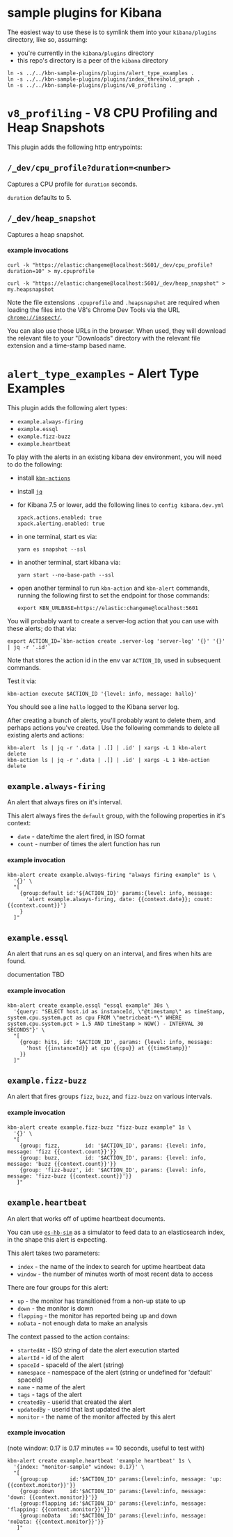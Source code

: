 # sample plugins for Kibana

The easiest way to use these is to symlink them into your `kibana/plugins`
directory, like so, assuming:

- you're currently in the `kibana/plugins` directory
- this repo's directory is a peer of the `kibana` directory

```
ln -s ../../kbn-sample-plugins/plugins/alert_type_examples .
ln -s ../../kbn-sample-plugins/plugins/index_threshold_graph .
ln -s ../../kbn-sample-plugins/plugins/v8_profiling .
```

# `v8_profiling` - V8 CPU Profiling and Heap Snapshots

This plugin adds the following http entrypoints:

## `/_dev/cpu_profile?duration=<number>`

Captures a CPU profile for `duration` seconds.

`duration` defaults to 5.

## `/_dev/heap_snapshot`

Captures a heap snapshot.


#### example invocations

```
curl -k "https://elastic:changeme@localhost:5601/_dev/cpu_profile?duration=10" > my.cpuprofile

curl -k "https://elastic:changeme@localhost:5601/_dev/heap_snapshot" > my.heapsnapshot
```

Note the file extensions `.cpuprofile` and `.heapsnapshot` are required when
loading the files into the V8's Chrome Dev Tools via the URL 
[`chrome://inspect/`](chrome://inspect/).

You can also use those URLs in the browser.  When used, they will download
the relevant file to your "Downloads" directory with the relevant file
extension and a time-stamp based name.


# `alert_type_examples` - Alert Type Examples

This plugin adds the following alert types:

- `example.always-firing`
- `example.essql`
- `example.fizz-buzz`
- `example.heartbeat`

To play with the alerts in an existing kibana dev environment, you will need
to do the following:

- install [`kbn-actions`](https://github.com/pmuellr/kbn-action)

- install [`jq`](https://stedolan.github.io/jq/)

- for Kibana 7.5 or lower, add the following lines to `config kibana.dev.yml`

  ```
  xpack.actions.enabled: true
  xpack.alerting.enabled: true
  ```

- in one terminal, start es via:

  ```
  yarn es snapshot --ssl
  ```

- in another terminal, start kibana via:

  ```
  yarn start --no-base-path --ssl
  ```

- open another terminal to run `kbn-action` and `kbn-alert` commands,
  running the following first to set the endpoint for those commands:
  
  ```
  export KBN_URLBASE=https://elastic:changeme@localhost:5601
  ```

You will probably want to create a server-log action that you can use with these
alerts; do that via:

```
export ACTION_ID=`kbn-action create .server-log 'server-log' '{}' '{}' | jq -r '.id'`
```

Note that stores the action id in the env var `ACTION_ID`, used in subsequent commands.

Test it via:

```
kbn-action execute $ACTION_ID '{level: info, message: hallo}'
```

You should see a line `hallo` logged to the Kibana server log.

After creating a bunch of alerts, you'll probably want to delete them, and
perhaps actions you've created.  Use the following commands to delete all
existing alerts and actions:

```
kbn-alert  ls | jq -r '.data | .[] | .id' | xargs -L 1 kbn-alert  delete
kbn-action ls | jq -r '.data | .[] | .id' | xargs -L 1 kbn-action delete
```

## `example.always-firing`

An alert that always fires on it's interval.

This alert always fires the `default` group, with the following properties
in it's context:

- `date` - date/time the alert fired, in ISO format
- `count` - number of times the alert function has run

#### example invocation

```
kbn-alert create example.always-firing "always firing example" 1s \
  '{}' \
  "[
    {group:default id:'${ACTION_ID}' params:{level: info, message:
      'alert example.always-firing, date: {{context.date}}; count: {{context.count}}'}
    }
  ]" 
```

## `example.essql`

An alert that runs an es sql query on an interval, and fires when hits are
found.

documentation TBD

#### example invocation

```
kbn-alert create example.essql "essql example" 30s \
  '{query: "SELECT host.id as instanceId, \"@timestamp\" as timeStamp, system.cpu.system.pct as cpu FROM \"metricbeat-*\" WHERE system.cpu.system.pct > 1.5 AND timeStamp > NOW() - INTERVAL 30 SECONDS"}' \
  "[
    {group: hits, id: '$ACTION_ID', params: {level: info, message:
      'host {{instanceId}} at cpu {{cpu}} at {{timeStamp}}'
    }}
  ]"
```

## `example.fizz-buzz`

An alert that fires groups `fizz`, `buzz`, and `fizz-buzz` on various
intervals.

#### example invocation

```
kbn-alert create example.fizz-buzz "fizz-buzz example" 1s \
  '{}' \
  "[ 
    {group: fizz,        id: '$ACTION_ID', params: {level: info, message: 'fizz {{context.count}}'}}
    {group: buzz,        id: '$ACTION_ID', params: {level: info, message: 'buzz {{context.count}}'}}
    {group: 'fizz-buzz', id: '$ACTION_ID', params: {level: info, message: 'fizz-buzz {{context.count}}'}}
   ]"
```

## `example.heartbeat`

An alert that works off of uptime heartbeat documents.

You can use [`es-hb-sim`](https://github.com/pmuellr/es-hb-sim) as a simulator to feed data to an elasticsearch index, in the shape this alert is expecting.

This alert takes two parameters:

- `index` - the name of the index to search for uptime heartbeat data
- `window` - the number of minutes worth of most recent data to access

There are four groups for this alert:

- `up` - the monitor has transitioned from a non-up state to up
- `down` - the monitor is down
- `flapping` - the monitor has reported being up and down
- `noData` - not enough data to make an analysis

The context passed to the action contains:

- `startedAt` - ISO string of date the alert execution started
- `alertId` - id of the alert
- `spaceId` - spaceId of the alert (string)
- `namespace` - namespace of the alert (string or undefined for 'default' spaceId)
- `name` - name of the alert
- `tags` - tags of the alert
- `createdBy` - userid that created the alert
- `updatedBy` - userid that last updated the alert
- `monitor` - the name of the monitor affected by this alert 

#### example invocation

(note window: 0.17 is 0.17 minutes == 10 seconds, useful to test with)

```
kbn-alert create example.heartbeat 'example heartbeat' 1s \
  '{index: "monitor-sample" window: 0.17}' \
  "[
    {group:up       id:'$ACTION_ID' params:{level:info, message: 'up: {{context.monitor}}'}}
    {group:down     id:'$ACTION_ID' params:{level:info, message: 'down: {{context.monitor}}'}}
    {group:flapping id:'$ACTION_ID' params:{level:info, message: 'flapping: {{context.monitor}}'}}
    {group:noData   id:'$ACTION_ID' params:{level:info, message: 'noData: {{context.monitor}}'}}
   ]"
```
